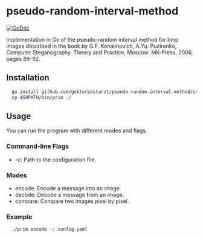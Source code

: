 # pseudo-random-interval-method

[![GoDoc](https://godoc.org/github.com/gektorpestarzt/pseudo-random-interval-method?status.svg)](https://godoc.org/github.com/gektorpestarzt/pseudo-random-interval-method)

Implementation in Go of the pseudo-random interval method for bmp images described in the book by G.F. Konakhovich, A.Yu. Puzirenko, Computer Steganography. Theory and Practice, Moscow: MK-Press, 2006, pages 89-92.

## Installation

```bash
  go install github.com/gektorpestarzt/pseudo-random-interval-method/cmd/prim@latest
  cp $GOPATH/bin/prim ./
```

## Usage

You can run the program with different modes and flags.

### Command-line Flags

- -c: Path to the configuration file.

### Modes

- encode: Encode a message into an image.
- decode: Decode a message from an image.
- compare: Compare two images pixel by pixel.

### Example

```bash
  ./prim encode -c config.yaml
```
  
